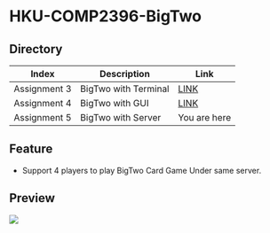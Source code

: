 # HKU-COMP2396-BigTwo

## Directory
Index|Description|Link
-----|----|-------
Assignment 3|BigTwo with Terminal|[LINK](https://github.com/Henryyy-Hung/HKU-COMP2396-BigTwo/tree/Assignment-3#HKU-COMP2396-BigTwo)
Assignment 4|BigTwo with GUI|[LINK](https://github.com/Henryyy-Hung/HKU-COMP2396-BigTwo/tree/Assignment-4#HKU-COMP2396-BigTwo)
Assignment 5|BigTwo with Server|You are here

## Feature
* Support 4 players to play BigTwo Card Game Under same server.

## Preview
<img src="https://user-images.githubusercontent.com/78750074/208287603-4471eb85-fd5c-49ef-8fcd-6b29f37d6841.png"/>

